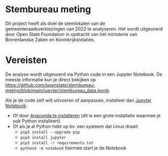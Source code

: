 # Stembureau meting
Dit project heeft als doel de stemlokalen van de gemeenteraadsverkiezingen van 2022 te analyseren. Het wordt uitgevoerd door Open State Foundation in opdracht van het ministerie van Binnenlandse Zaken en Koninkrijksrelaties.

# Vereisten
De analyse wordt uitgevoerd via Python code in een Jupyter Notebook. De meeste informatie kun je direct bekijken op https://github.com/openstate/stembureau-meting/blob/main/jupyter/stembureau_data.ipynb.

Als je de code zelf wilt uitvoeren of aanpassen, installeer dan [Jupyter Notebook](https://docs.jupyter.org/en/latest/install/notebook-classic.html):
- Of door [Anaconda te installeren](https://www.anaconda.com/products/distribution) (dit is een grote installatie waarmee je ook Python installeert)
- Of als je al Python hebt op bv. een systeem dat Linux draait:
    - `pip3 install --upgrade pip`
    - `pip3 install jupyter`
    - `pip3 install -r requirements.txt`
    - `python3 -m notebook` hiermee start je de Notebook
